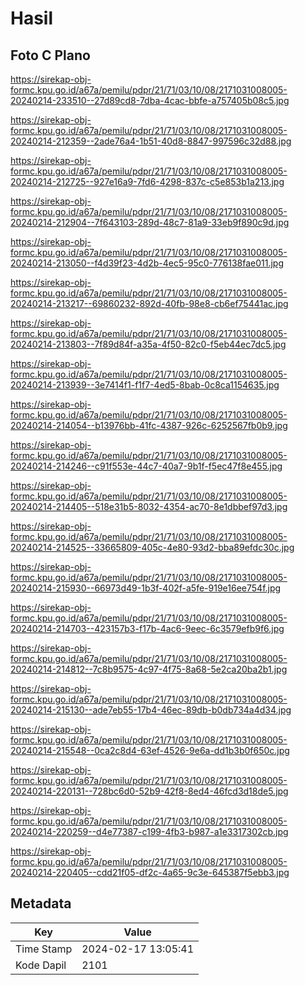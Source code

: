 # Hasil

## Foto C Plano

https://sirekap-obj-formc.kpu.go.id/a67a/pemilu/pdpr/21/71/03/10/08/2171031008005-20240214-233510--27d89cd8-7dba-4cac-bbfe-a757405b08c5.jpg

https://sirekap-obj-formc.kpu.go.id/a67a/pemilu/pdpr/21/71/03/10/08/2171031008005-20240214-212359--2ade76a4-1b51-40d8-8847-997596c32d88.jpg

https://sirekap-obj-formc.kpu.go.id/a67a/pemilu/pdpr/21/71/03/10/08/2171031008005-20240214-212725--927e16a9-7fd6-4298-837c-c5e853b1a213.jpg

https://sirekap-obj-formc.kpu.go.id/a67a/pemilu/pdpr/21/71/03/10/08/2171031008005-20240214-212904--7f643103-289d-48c7-81a9-33eb9f890c9d.jpg

https://sirekap-obj-formc.kpu.go.id/a67a/pemilu/pdpr/21/71/03/10/08/2171031008005-20240214-213050--f4d39f23-4d2b-4ec5-95c0-776138fae011.jpg

https://sirekap-obj-formc.kpu.go.id/a67a/pemilu/pdpr/21/71/03/10/08/2171031008005-20240214-213217--69860232-892d-40fb-98e8-cb6ef75441ac.jpg

https://sirekap-obj-formc.kpu.go.id/a67a/pemilu/pdpr/21/71/03/10/08/2171031008005-20240214-213803--7f89d84f-a35a-4f50-82c0-f5eb44ec7dc5.jpg

https://sirekap-obj-formc.kpu.go.id/a67a/pemilu/pdpr/21/71/03/10/08/2171031008005-20240214-213939--3e7414f1-f1f7-4ed5-8bab-0c8ca1154635.jpg

https://sirekap-obj-formc.kpu.go.id/a67a/pemilu/pdpr/21/71/03/10/08/2171031008005-20240214-214054--b13976bb-41fc-4387-926c-6252567fb0b9.jpg

https://sirekap-obj-formc.kpu.go.id/a67a/pemilu/pdpr/21/71/03/10/08/2171031008005-20240214-214246--c91f553e-44c7-40a7-9b1f-f5ec47f8e455.jpg

https://sirekap-obj-formc.kpu.go.id/a67a/pemilu/pdpr/21/71/03/10/08/2171031008005-20240214-214405--518e31b5-8032-4354-ac70-8e1dbbef97d3.jpg

https://sirekap-obj-formc.kpu.go.id/a67a/pemilu/pdpr/21/71/03/10/08/2171031008005-20240214-214525--33665809-405c-4e80-93d2-bba89efdc30c.jpg

https://sirekap-obj-formc.kpu.go.id/a67a/pemilu/pdpr/21/71/03/10/08/2171031008005-20240214-215930--66973d49-1b3f-402f-a5fe-919e16ee754f.jpg

https://sirekap-obj-formc.kpu.go.id/a67a/pemilu/pdpr/21/71/03/10/08/2171031008005-20240214-214703--423157b3-f17b-4ac6-9eec-6c3579efb9f6.jpg

https://sirekap-obj-formc.kpu.go.id/a67a/pemilu/pdpr/21/71/03/10/08/2171031008005-20240214-214812--7c8b9575-4c97-4f75-8a68-5e2ca20ba2b1.jpg

https://sirekap-obj-formc.kpu.go.id/a67a/pemilu/pdpr/21/71/03/10/08/2171031008005-20240214-215130--ade7eb55-17b4-46ec-89db-b0db734a4d34.jpg

https://sirekap-obj-formc.kpu.go.id/a67a/pemilu/pdpr/21/71/03/10/08/2171031008005-20240214-215548--0ca2c8d4-63ef-4526-9e6a-dd1b3b0f650c.jpg

https://sirekap-obj-formc.kpu.go.id/a67a/pemilu/pdpr/21/71/03/10/08/2171031008005-20240214-220131--728bc6d0-52b9-42f8-8ed4-46fcd3d18de5.jpg

https://sirekap-obj-formc.kpu.go.id/a67a/pemilu/pdpr/21/71/03/10/08/2171031008005-20240214-220259--d4e77387-c199-4fb3-b987-a1e3317302cb.jpg

https://sirekap-obj-formc.kpu.go.id/a67a/pemilu/pdpr/21/71/03/10/08/2171031008005-20240214-220405--cdd21f05-df2c-4a65-9c3e-645387f5ebb3.jpg


## Metadata

| Key        | Value               |
| ---------- | ------------------- |
| Time Stamp | 2024-02-17 13:05:41 |
| Kode Dapil | 2101                |



